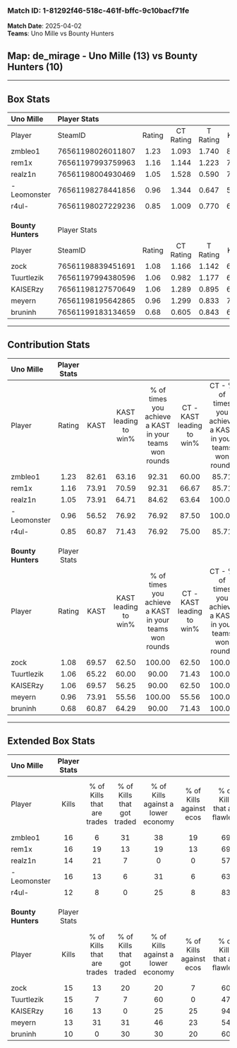 ### Match ID: 1-81292f46-518c-461f-bffc-9c10bacf71fe  
**Match Date**: 2025-04-02  
**Teams**: Uno Mille vs Bounty Hunters  

## **Map**: de_mirage - Uno Mille (13) vs Bounty Hunters (10)  
---  

## Box Stats  

| **Uno Mille**      | Player Stats      |        |           |          |       |      |       |         |        |      |     |
| :- | :- | :-: | :-: | :-: | :-: | :-: | :-: | :-: | :-: | :-: | :-: |
| Player             | SteamID           | Rating | CT Rating | T Rating | KAST  | ADR  | Kills | Assists | Deaths | K/D  | HS% |
| zmbleo1            | 76561198026011807 |  1.23  |   1.093   |  1.740   | 82.61 | 93.5 |  16   |    9    |   16   | 1.00 | 56  |
| rem1x              | 76561197993759963 |  1.16  |   1.144   |  1.223   | 73.91 | 70.6 |  16   |    2    |   12   | 1.33 | 31  |
| realz1n            | 76561198004930469 |  1.05  |   1.528   |  0.590   | 73.91 | 71.4 |  14   |    5    |   14   | 1.00 | 64  |
| -Leomonster        | 76561198278441856 |  0.96  |   1.344   |  0.647   | 56.52 | 69.7 |  16   |    3    |   15   | 1.07 | 43  |
| r4ul-              | 76561198027229236 |  0.85  |   1.009   |  0.770   | 60.87 | 56.3 |  12   |    3    |   13   | 0.92 | 66  |
|                    |                   |        |           |          |       |      |       |         |        |      |     |
|                    |                   |        |           |          |       |      |       |         |        |      |     |
|                    |                   |        |           |          |       |      |       |         |        |      |     |
| **Bounty Hunters** | Player Stats      |        |           |          |       |      |       |         |        |      |     |
| Player             | SteamID           | Rating | CT Rating | T Rating | KAST  | ADR  | Kills | Assists | Deaths | K/D  | HS% |
| zock               | 76561198839451691 |  1.08  |   1.166   |  1.142   | 69.57 | 81.6 |  15   |    3    |   14   | 1.07 | 80  |
| Tuurtlezik         | 76561197994380596 |  1.06  |   0.982   |  1.177   | 65.22 | 81.9 |  15   |    5    |   14   | 1.07 | 40  |
| KAISERzy           | 76561198127570649 |  1.06  |   1.289   |  0.895   | 69.57 | 61.5 |  16   |    4    |   14   | 1.14 | 25  |
| meyern             | 76561198195642865 |  0.96  |   1.299   |  0.833   | 73.91 | 67.0 |  13   |    7    |   16   | 0.81 | 46  |
| bruninh            | 76561199183134659 |  0.68  |   0.605   |  0.843   | 60.87 | 52.8 |  10   |    6    |   17   | 0.59 | 40  |
---  

## Contribution Stats  

| **Uno Mille**      | Player Stats |       |                      |                                                        |                           |                                                             |                          |                                                            |
| :- | :-: | :-: | :-: | :-: | :-: | :-: | :-: | :-: |
| Player             |    Rating    | KAST  | KAST leading to win% | % of times you achieve a KAST in your teams won rounds | CT - KAST leading to win% | CT - % of times you achieve a KAST in your teams won rounds | T - KAST leading to win% | T - % of times you achieve a KAST in your teams won rounds |
| zmbleo1            |     1.23     | 82.61 |        63.16         |                         92.31                          |           60.00           |                            85.71                            |          66.67           |                           100.00                           |
| rem1x              |     1.16     | 73.91 |        70.59         |                         92.31                          |           66.67           |                            85.71                            |          75.00           |                           100.00                           |
| realz1n            |     1.05     | 73.91 |        64.71         |                         84.62                          |           63.64           |                           100.00                            |          66.67           |                           66.67                            |
| -Leomonster        |     0.96     | 56.52 |        76.92         |                         76.92                          |           87.50           |                           100.00                            |          60.00           |                           50.00                            |
| r4ul-              |     0.85     | 60.87 |        71.43         |                         76.92                          |           75.00           |                            85.71                            |          66.67           |                           66.67                            |
|                    |              |       |                      |                                                        |                           |                                                             |                          |                                                            |
|                    |              |       |                      |                                                        |                           |                                                             |                          |                                                            |
|                    |              |       |                      |                                                        |                           |                                                             |                          |                                                            |
| **Bounty Hunters** | Player Stats |       |                      |                                                        |                           |                                                             |                          |                                                            |
| Player             |    Rating    | KAST  | KAST leading to win% | % of times you achieve a KAST in your teams won rounds | CT - KAST leading to win% | CT - % of times you achieve a KAST in your teams won rounds | T - KAST leading to win% | T - % of times you achieve a KAST in your teams won rounds |
| zock               |     1.08     | 69.57 |        62.50         |                         100.00                         |           62.50           |                           100.00                            |          62.50           |                           100.00                           |
| Tuurtlezik         |     1.06     | 65.22 |        60.00         |                         90.00                          |           71.43           |                           100.00                            |          50.00           |                           80.00                            |
| KAISERzy           |     1.06     | 69.57 |        56.25         |                         90.00                          |           62.50           |                           100.00                            |          50.00           |                           80.00                            |
| meyern             |     0.96     | 73.91 |        55.56         |                         100.00                         |           55.56           |                           100.00                            |          55.56           |                           100.00                           |
| bruninh            |     0.68     | 60.87 |        64.29         |                         90.00                          |           71.43           |                           100.00                            |          57.14           |                           80.00                            |
---  

## Extended Box Stats  

| **Uno Mille**      | Player Stats |                            |                            |                                    |                         |                              |                                 |        |                             |                                     |                          |                               |                            |
| :- | :-: | :-: | :-: | :-: | :-: | :-: | :-: | :-: | :-: | :-: | :-: | :-: | :-: |
| Player             |    Kills     | % of Kills that are trades | % of Kills that got traded | % of Kills against a lower economy | % of Kills against ecos | % of Kills that are flawless | % of Kills that are close duels | Deaths | % of Deaths that get traded | % of Deaths against a lower economy | % of Deaths against ecos | % of Deaths that are flawless | % of Deaths that are close |
| zmbleo1            |      16      |             6              |             31             |                 38                 |           19            |              69              |                0                |   16   |             25              |                 25                  |            13            |              50               |             19             |
| rem1x              |      16      |             19             |             13             |                 19                 |           13            |              69              |                6                |   12   |              8              |                  8                  |            8             |              83               |             8              |
| realz1n            |      14      |             21             |             7              |                 0                  |            0            |              57              |                0                |   14   |             14              |                 21                  |            7             |              64               |             0              |
| -Leomonster        |      16      |             13             |             6              |                 31                 |            6            |              63              |                6                |   15   |             13              |                 13                  |            7             |              60               |             0              |
| r4ul-              |      12      |             8              |             0              |                 25                 |            8            |              83              |               17                |   13   |             15              |                 15                  |            8             |              77               |             8              |
|                    |              |                            |                            |                                    |                         |                              |                                 |        |                             |                                     |                          |                               |                            |
|                    |              |                            |                            |                                    |                         |                              |                                 |        |                             |                                     |                          |                               |                            |
|                    |              |                            |                            |                                    |                         |                              |                                 |        |                             |                                     |                          |                               |                            |
| **Bounty Hunters** | Player Stats |                            |                            |                                    |                         |                              |                                 |        |                             |                                     |                          |                               |                            |
| Player             |    Kills     | % of Kills that are trades | % of Kills that got traded | % of Kills against a lower economy | % of Kills against ecos | % of Kills that are flawless | % of Kills that are close duels | Deaths | % of Deaths that get traded | % of Deaths against a lower economy | % of Deaths against ecos | % of Deaths that are flawless | % of Deaths that are close |
| zock               |      15      |             13             |             20             |                 20                 |            7            |              60              |               20                |   14   |             21              |                  7                  |            0             |              86               |             7              |
| Tuurtlezik         |      15      |             7              |             7              |                 60                 |            0            |              47              |                7                |   14   |              7              |                  7                  |            0             |              64               |             0              |
| KAISERzy           |      16      |             13             |             0              |                 25                 |           25            |              94              |                0                |   14   |              7              |                 21                  |            0             |              79               |             0              |
| meyern             |      13      |             31             |             31             |                 46                 |           23            |              54              |                8                |   16   |             13              |                 13                  |            0             |              50               |             13             |
| bruninh            |      10      |             0              |             30             |                 30                 |           20            |              60              |                0                |   17   |             12              |                 24                  |            6             |              53               |             6              |
